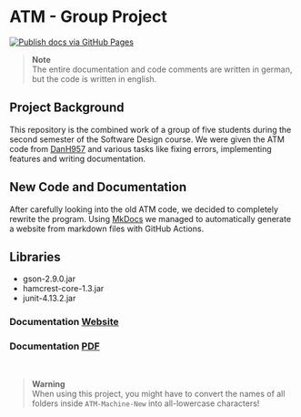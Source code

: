 # ATM - Group Project
[![Publish docs via GitHub Pages](https://github.com/thieleju/ATM/actions/workflows/mkdocs-gh-pages.yml/badge.svg?branch=main)](https://github.com/thieleju/ATM/actions/workflows/mkdocs-gh-pages.yml)

> **Note** <br>
> The entire documentation and code comments are written in german, but the code is written in english.


## Project Background

This repository is the combined work of a group of five students during the second semester of the Software Design course.
We were given the ATM code from [DanH957](https://github.com/DanH957/ATM-Machine) and various tasks like fixing errors, implementing features and writing documentation.


## New Code and Documentation

After carefully looking into the old ATM code, we decided to completely rewrite the program.
Using [MkDocs](https://www.mkdocs.org/) we managed to automatically generate a website from markdown files with GitHub Actions.

## Libraries

- gson-2.9.0.jar
- hamcrest-core-1.3.jar
- junit-4.13.2.jar

### Documentation [Website](https://atm.node5.de/)

### Documentation [PDF](https://github.com/thieleju/ATM/raw/gh-pages/docs.pdf)

<br>

> **Warning** <br>
> When using this project, you might have to convert the names of all folders inside `ATM-Machine-New` into all-lowercase characters!
